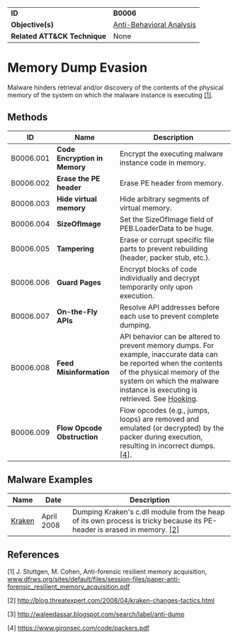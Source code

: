 |||
|---------|------------------------|
|**ID**|**B0006**|
|**Objective(s)**|[Anti-Behavioral Analysis](https://github.com/MBCProject/mbc-markdown/tree/master/anti-behavioral-analysis)|
|**Related ATT&CK Technique**|None|

Memory Dump Evasion
===================
Malware hinders retrieval and/or discovery of the contents of the physical memory of the system on which the malware instance is executing [[1]](#1).

Methods
-------
|ID|Name|Description|
|-----------------------------|--------|-----------------------------|
|B0006.001|**Code Encryption in Memory**|Encrypt the executing malware instance code in memory.|
|B0006.002|**Erase the PE header**|Erase PE header from memory.|
|B0006.003|**Hide virtual memory**|Hide arbitrary segments of virtual memory.|
|B0006.004|**SizeOfImage**|Set the SizeOfImage field of PEB.LoaderData to be huge.|
|B0006.005|**Tampering**|Erase or corrupt specific file parts to prevent rebuilding (header, packer stub, etc.).|
|B0006.006|**Guard Pages**|Encrypt blocks of code individually and decrypt temporarily only upon execution.|
|B0006.007|**On-the-Fly APIs**|Resolve API addresses before each use to prevent complete dumping.|
|B0006.008|**Feed Misinformation**|API behavior can be altered to prevent memory dumps. For example, inaccurate data can be reported when the contents of the physical memory of the system on which the malware instance is executing is retrieved. See [Hooking](https://github.com/MBCProject/mbc-markdown/blob/master/credential-access/hooking.md).|
|B0006.009|**Flow Opcode Obstruction**|Flow opcodes (e.g., jumps, loops) are removed and emulated (or decrypted) by the packer during execution, resulting in incorrect dumps. [[4]](#4).

Malware Examples
----------------
|Name|Date|Description|
|-----------------------------|-----------|-----------------------------|
|[Kraken](https://github.com/MBCProject/mbc-markdown/blob/master/xample-malware/kraken.md)| April 2008| Dumping Kraken's c.dll module from the heap of its own process is tricky because its PE-header is erased in memory. [[2]](#2)|

References
----------
<a name="1">[1]</a> J. Stuttgen, M. Cohen, Anti-forensic resilient memory acquisition, www.dfrws.org/sites/default/files/session-files/paper-anti-forensic_resilient_memory_acquisition.pdf

<a name="2">[2]</a> http://blog.threatexpert.com/2008/04/kraken-changes-tactics.html

<a name="3">[3]</a> http://waleedassar.blogspot.com/search/label/anti-dump

<a name="4">[4]</a> https://www.gironsec.com/code/packers.pdf
 
 
